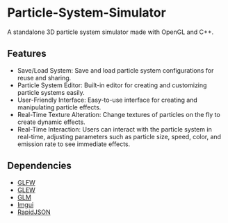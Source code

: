 # Particle-System-Simulator
A standalone 3D particle system simulator made with OpenGL and C++.

## Features
- Save/Load System: Save and load particle system configurations for reuse and sharing.
- Particle System Editor: Built-in editor for creating and customizing particle systems easily.
- User-Friendly Interface: Easy-to-use interface for creating and manipulating particle effects.
- Real-Time Texture Alteration: Change textures of particles on the fly to create dynamic effects.
- Real-Time Interaction: Users can interact with the particle system in real-time, adjusting parameters such as particle size, speed, color, and emission rate to see immediate effects.

## Dependencies
- [GLFW](https://www.glfw.org/)
- [GLEW](http://glew.sourceforge.net/)
- [GLM](https://glm.g-truc.net/0.9.9/index.html)
- [Imgui](https://github.com/ocornut/imgui)
- [RapidJSON](https://rapidjson.org/)
